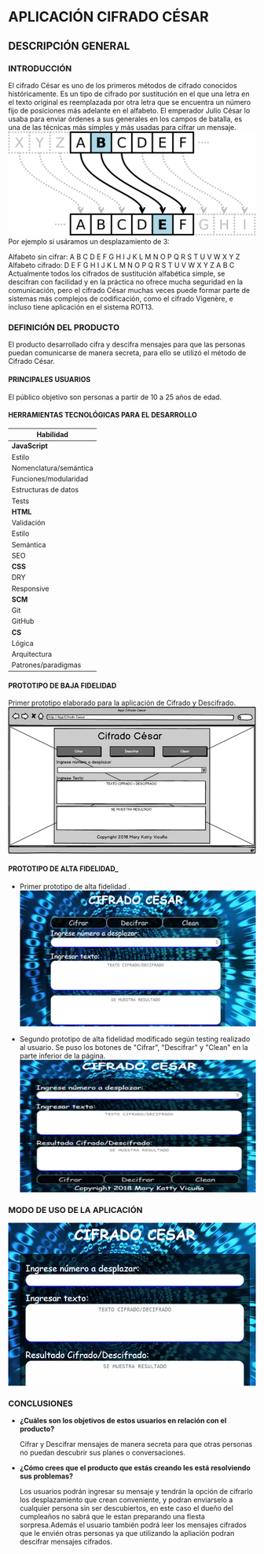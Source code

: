 # APLICACIÓN CIFRADO CÉSAR
## DESCRIPCIÓN GENERAL
### INTRODUCCIÓN
El cifrado César es uno de los primeros métodos de cifrado conocidos históricamente. Es un tipo de cifrado por sustitución en el que una letra en el texto original es reemplazada por otra letra que se encuentra un número fijo de posiciones más adelante en el alfabeto.
El emperador Julio César lo usaba para enviar órdenes a sus generales en los campos de batalla, es una de las técnicas más simples y más usadas para cifrar un mensaje.
![Sin titulo](mockup/cifradoCesar.png)
Por ejemplo si usáramos un desplazamiento de 3:

Alfabeto sin cifrar: A B C D E F G H I J K L M N O P Q R S T U V W X Y Z
Alfabeto cifrado: D E F G H I J K L M N O P Q R S T U V W X Y Z A B C
Actualmente todos los cifrados de sustitución alfabética simple, se descifran con facilidad y en la práctica no ofrece mucha seguridad en la comunicación, pero el cifrado César muchas veces puede formar parte de sistemas más complejos de codificación, como el cifrado Vigenère, e incluso tiene aplicación en el sistema ROT13.
### DEFINICIÓN DEL PRODUCTO
El producto desarrollado cifra y descifra mensajes para que las personas puedan comunicarse de manera secreta, para ello se utilizó el método de Cifrado César.

#### PRINCIPALES USUARIOS

El público objetivo son personas a partir de 10 a 25 años de edad. 

#### HERRAMIENTAS TECNOLÓGICAS PARA EL DESARROLLO

| Habilidad | 
|-----------|
| **JavaScript** 
| Estilo 
| Nomenclatura/semántica 
| Funciones/modularidad 
| Estructuras de datos
| Tests 
| **HTML** 
| Validación 
| Estilo 
| Semántica 
| SEO 
| **CSS** 
| DRY 
| Responsive 
| **SCM** 
| Git 
| GitHub 
| **CS** 
| Lógica 
| Arquitectura 
| Patrones/paradigmas

#### PROTOTIPO DE BAJA FIDELIDAD

Primer prototipo elaborado para la aplicación de Cifrado y Descifrado.
    ![Sin titulo](mockup/appi.png)

#### PROTOTIPO DE ALTA FIDELIDAD_

* Primer prototipo de alta fidelidad .
    ![Sin titulo](mockup/prototipo.PNG)

* Segundo prototipo de alta fidelidad modificado según testing realizado al usuario. Se puso los botones de "Cifrar",       "Descifrar" y "Clean" en la parte inferior de la página.
    ![Sin titulo](mockup/prototipoDos.png)

### MODO DE USO DE LA APLICACIÓN

![Sin titulo](mockup/Tutorial.gif)

### CONCLUSIONES

* **¿Cuáles son los objetivos de estos usuarios en relación con el producto?** 

    Cifrar y Descifrar mensajes de manera secreta para que otras personas no puedan descubrir sus planes o conversaciones.

* **¿Cómo crees que el producto que estás creando les está resolviendo sus problemas?**

    Los usuarios podrán ingresar su mensaje y tendrán la opción de cifrarlo los desplazamiento que crean conveniente, y podran enviarselo a cualquier persona sin ser descubiertos, en este caso el dueño del cumpleaños no sabrá que le estan preparando una fiesta sorpresa.Además el usuario también podrá leer los mensajes cifrados que le envién otras personas ya que utilizando la apliación podran descifrar mensajes cifrados.






